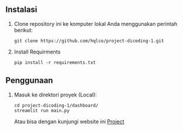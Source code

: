 ## Instalasi

1. Clone repository ini ke komputer lokal Anda menggunakan perintah berikut:

   ```shell
   git clone https://github.com/hqlco/project-dicoding-1.git
   ```

2. Install Requirments

   ```shell
   pip install -r requirements.txt
   ```

## Penggunaan

1. Masuk ke direktori proyek (Local):

   ```shell
   cd project-dicoding-1/dashboard/
   streamlit run main.py
   ```

   Atau bisa dengan kunjungi website ini [Project](https://testing-dicoding.streamlit.app/)
